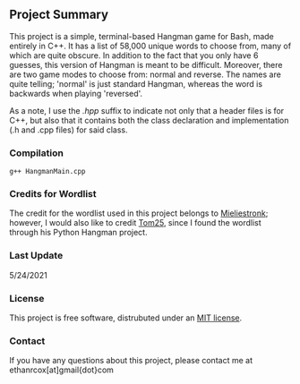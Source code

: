 ## Project Summary
This project is a simple, terminal-based Hangman game for Bash, made entirely in C++. It has a list of 58,000 unique words to choose from, many of which are quite obscure. In addition to the fact that you only have 6 guesses, this version of Hangman is meant to be difficult. Moreover, there are two game modes to choose from: normal and reverse. The names are quite telling; 'normal' is just standard Hangman, whereas the word is backwards when playing 'reversed'. <br />

As a note, I use the _.hpp_ suffix to indicate not only that a header files is for C++, but also that it contains both the class declaration and implementation 
(.h and .cpp files) for said class.

### Compilation
`g++ HangmanMain.cpp`

### Credits for Wordlist
The credit for the wordlist used in this project belongs to [Mieliestronk](http://www.mieliestronk.com/wordlist.html); however, I would also like to credit [Tom25](https://github.com/Tom25), since I found the wordlist through his Python Hangman project.

### Last Update
5/24/2021

### License
This project is free software, distrubuted under an [MIT license](https://opensource.org/licenses/MIT). <br />

### Contact
If you have any questions about this project, please contact me at ethanrcox[at]gmail{dot}com
